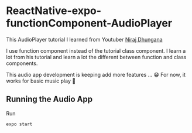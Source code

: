 # ReactNative-expo-functionComponent-AudioPlayer

This AudioPlayer tutorial I learned from Youtuber [Niraj Dhungana](https://ndpniraj.com/blogs/audio-player-using-expo-react-native)

I use function component instead of the tutorial class component. I learn a lot from his tutorial and learn a lot the different between function and class components.

This audio app development is keeping add more features ... 😁
For now, it works for basic music play 🎵

## Running the Audio App

Run

```
expo start
```
